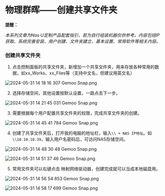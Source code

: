 # 物理群晖——创建共享文件夹

**提醒：**

*本系列文章为Nas·U定制产品配套指引，若为自行组装机器仅供参考。内容包括IP获取、系统完善安装、用户创建、文件夹建立、基本设置、常用软件等相关内容。*

### 创建共享文件夹

1. 点击控制面板的共享文件夹，新增加一个共享文件夹，用来存放各种常用的数据，如xx_Works、xx_Files等（支持中文名，但建议用英文名）

![2024-05-31 14 18 16 307  Gemoo Snap.png](https://pic.nas-u.top/2174458883.png)

2. 选择存储空间，其他设置按默认设置，一路点击下一步。

![2024-05-31 14 21 45 031  Gemoo Snap.png](https://pic.nas-u.top/935513822.png)

3. 需要根据每个用户配置共享文件夹的权限，完成共享文件夹的创建。

![2024-05-31 14 45 41 784  Gemoo Snap.png](https://pic.nas-u.top/2844202061.png)

4. 创建了共享文件夹后，打开我的电脑的地址栏，输入`\\ + NAS IP地址`。如`\\10.10.10.39`，输入用户名密码后，可访问NAS存储空间。

![2024-05-31 14 48 30 48  Gemoo Snap.png](https://pic.nas-u.top/830443268.png)

![2024-05-31 14 51 37 46  Gemoo Snap.png](https://pic.nas-u.top/2422361974.png)

5. 常用文件夹可以右键点击 映射网络驱动器，创建完成就可以当成本地磁盘用。

![2024-05-31 14 56 54 853  Gemoo Snap.png](https://pic.nas-u.top/3846710211.png)

![2024-05-31 14 58 17 699  Gemoo Snap.png](https://pic.nas-u.top/623638222.png)